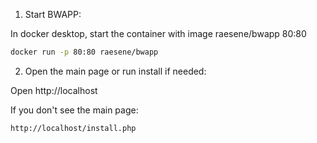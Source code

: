 1. Start BWAPP:

In docker desktop, start the container with image raesene/bwapp 80:80 
```bash
docker run -p 80:80 raesene/bwapp
```

2. Open the main page or run install if needed:

Open http://localhost

If you don't see the main page: 

```url
http://localhost/install.php
```
